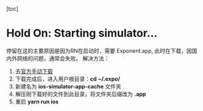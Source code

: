[toc]

# Hold On: Starting simulator...

停留在这的主要原因是因为RN在启动时，需要 Exponent.app, 此时在下载，因国内外网络的问题，通常会失败。
解决方法：
1. 去[官方手动下载](https://expo.io/tools)
2. 下载完成后，进入用户根目录：**cd ~/.expo/**
3. 新建名为 **ios-simulator-app-cache** 文件夹
4. 解压刚下载好的文件到此目录，将文件夹后缀改为 **.app**
5. 重启 **yarn run ios**